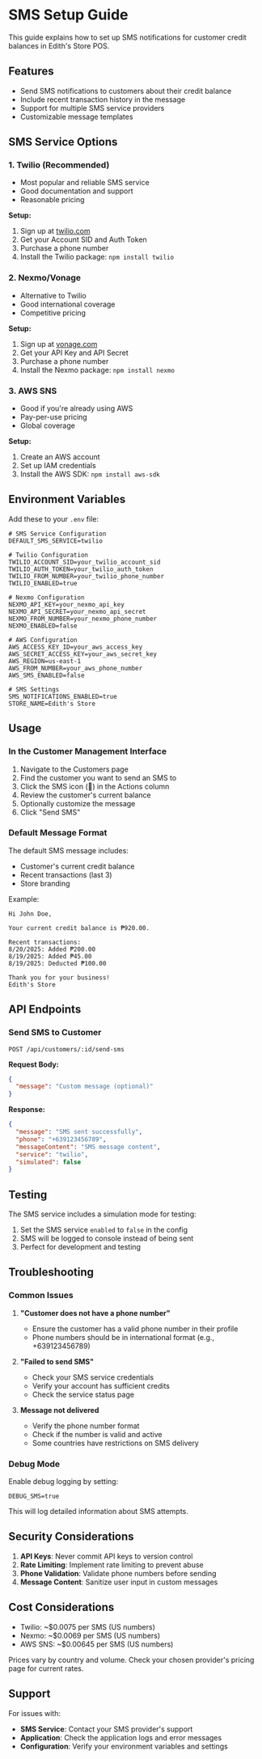 # SMS Setup Guide

This guide explains how to set up SMS notifications for customer credit balances in Edith's Store POS.

## Features

- Send SMS notifications to customers about their credit balance
- Include recent transaction history in the message
- Support for multiple SMS service providers
- Customizable message templates

## SMS Service Options

### 1. Twilio (Recommended)
- Most popular and reliable SMS service
- Good documentation and support
- Reasonable pricing

**Setup:**
1. Sign up at [twilio.com](https://www.twilio.com)
2. Get your Account SID and Auth Token
3. Purchase a phone number
4. Install the Twilio package: `npm install twilio`

### 2. Nexmo/Vonage
- Alternative to Twilio
- Good international coverage
- Competitive pricing

**Setup:**
1. Sign up at [vonage.com](https://www.vonage.com)
2. Get your API Key and API Secret
3. Purchase a phone number
4. Install the Nexmo package: `npm install nexmo`

### 3. AWS SNS
- Good if you're already using AWS
- Pay-per-use pricing
- Global coverage

**Setup:**
1. Create an AWS account
2. Set up IAM credentials
3. Install the AWS SDK: `npm install aws-sdk`

## Environment Variables

Add these to your `.env` file:

```env
# SMS Service Configuration
DEFAULT_SMS_SERVICE=twilio

# Twilio Configuration
TWILIO_ACCOUNT_SID=your_twilio_account_sid
TWILIO_AUTH_TOKEN=your_twilio_auth_token
TWILIO_FROM_NUMBER=your_twilio_phone_number
TWILIO_ENABLED=true

# Nexmo Configuration
NEXMO_API_KEY=your_nexmo_api_key
NEXMO_API_SECRET=your_nexmo_api_secret
NEXMO_FROM_NUMBER=your_nexmo_phone_number
NEXMO_ENABLED=false

# AWS Configuration
AWS_ACCESS_KEY_ID=your_aws_access_key
AWS_SECRET_ACCESS_KEY=your_aws_secret_key
AWS_REGION=us-east-1
AWS_FROM_NUMBER=your_aws_phone_number
AWS_SMS_ENABLED=false

# SMS Settings
SMS_NOTIFICATIONS_ENABLED=true
STORE_NAME=Edith's Store
```

## Usage

### In the Customer Management Interface

1. Navigate to the Customers page
2. Find the customer you want to send an SMS to
3. Click the SMS icon (📱) in the Actions column
4. Review the customer's current balance
5. Optionally customize the message
6. Click "Send SMS"

### Default Message Format

The default SMS message includes:
- Customer's current credit balance
- Recent transactions (last 3)
- Store branding

Example:
```
Hi John Doe,

Your current credit balance is ₱920.00.

Recent transactions:
8/20/2025: Added ₱200.00
8/19/2025: Added ₱45.00
8/19/2025: Deducted ₱100.00

Thank you for your business!
Edith's Store
```

## API Endpoints

### Send SMS to Customer
```
POST /api/customers/:id/send-sms
```

**Request Body:**
```json
{
  "message": "Custom message (optional)"
}
```

**Response:**
```json
{
  "message": "SMS sent successfully",
  "phone": "+639123456789",
  "messageContent": "SMS message content",
  "service": "twilio",
  "simulated": false
}
```

## Testing

The SMS service includes a simulation mode for testing:

1. Set the SMS service `enabled` to `false` in the config
2. SMS will be logged to console instead of being sent
3. Perfect for development and testing

## Troubleshooting

### Common Issues

1. **"Customer does not have a phone number"**
   - Ensure the customer has a valid phone number in their profile
   - Phone numbers should be in international format (e.g., +639123456789)

2. **"Failed to send SMS"**
   - Check your SMS service credentials
   - Verify your account has sufficient credits
   - Check the service status page

3. **Message not delivered**
   - Verify the phone number format
   - Check if the number is valid and active
   - Some countries have restrictions on SMS delivery

### Debug Mode

Enable debug logging by setting:
```env
DEBUG_SMS=true
```

This will log detailed information about SMS attempts.

## Security Considerations

1. **API Keys**: Never commit API keys to version control
2. **Rate Limiting**: Implement rate limiting to prevent abuse
3. **Phone Validation**: Validate phone numbers before sending
4. **Message Content**: Sanitize user input in custom messages

## Cost Considerations

- Twilio: ~$0.0075 per SMS (US numbers)
- Nexmo: ~$0.0069 per SMS (US numbers)
- AWS SNS: ~$0.00645 per SMS (US numbers)

Prices vary by country and volume. Check your chosen provider's pricing page for current rates.

## Support

For issues with:
- **SMS Service**: Contact your SMS provider's support
- **Application**: Check the application logs and error messages
- **Configuration**: Verify your environment variables and settings
